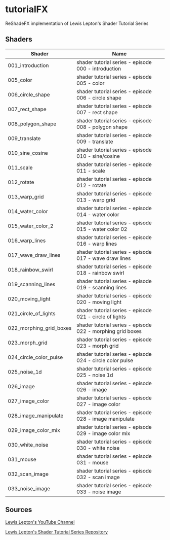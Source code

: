 # tutorialFX

ReShadeFX implementation of Lewis Lepton's Shader Tutorial Series

## Shaders

Shader | Name
-------|-----
001_introduction        | shader tutorial series - episode 000 - introduction
005_color               | shader tutorial series - episode 005 - color
006_circle_shape        | shader tutorial series - episode 006 - circle shape
007_rect_shape          | shader tutorial series - episode 007 - rect shape
008_polygon_shape       | shader tutorial series - episode 008 - polygon shape
009_translate           | shader tutorial series - episode 009 - translate
010_sine_cosine         | shader tutorial series - episode 010 - sine/cosine
011_scale               | shader tutorial series - episode 011 - scale
012_rotate              | shader tutorial series - episode 012 - rotate
013_warp_grid           | shader tutorial series - episode 013 - warp grid
014_water_color         | shader tutorial series - episode 014 - water color
015_water_color_2       | shader tutorial series - episode 015 - water color 02
016_warp_lines          | shader tutorial series - episode 016 - warp lines
017_wave_draw_lines     | shader tutorial series - episode 017 - wave draw lines
018_rainbow_swirl       | shader tutorial series - episode 018 - rainbow swirl
019_scanning_lines      | shader tutorial series - episode 019 - scanning lines
020_moving_light        | shader tutorial series - episode 020 - moving light
021_circle_of_lights    | shader tutorial series - episode 021 - circle of lights
022_morphing_grid_boxes | shader tutorial series - episode 022 - morphing grid boxes
023_morph_grid          | shader tutorial series - episode 023 - morph grid
024_circle_color_pulse  | shader tutorial series - episode 024 - circle color pulse
025_noise_1d            | shader tutorial series - episode 025 - noise 1d
026_image               | shader tutorial series - episode 026 - image
027_image_color         | shader tutorial series - episode 027 - image color
028_image_manipulate    | shader tutorial series - episode 028 - image manipulate
029_image_color_mix     | shader tutorial series - episode 029 - image color mix
030_white_noise         | shader tutorial series - episode 030 - white noise
031_mouse               | shader tutorial series - episode 031 - mouse
032_scan_image          | shader tutorial series - episode 032 - scan image
033_noise_image         | shader tutorial series - episode 033 - noise image

## Sources

[Lewis Lepton's YouTube Channel](https://www.youtube.com/channel/UC8Wzk_R1GoPkPqLo-obU_kQ)

[Lewis Lepton's Shader Tutorial Series Repository](https://github.com/lewislepton/shadertutorialseries)
